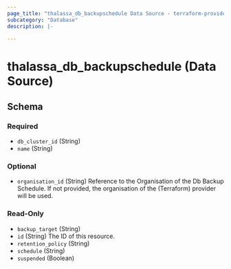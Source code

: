 ```yaml
---
page_title: "thalassa_db_backupschedule Data Source - terraform-provider-thalassa"
subcategory: "Database"
description: |-
  
---
```


# thalassa_db_backupschedule (Data Source)





<!-- schema generated by tfplugindocs -->
## Schema

### Required

- `db_cluster_id` (String)
- `name` (String)

### Optional

- `organisation_id` (String) Reference to the Organisation of the Db Backup Schedule. If not provided, the organisation of the (Terraform) provider will be used.

### Read-Only

- `backup_target` (String)
- `id` (String) The ID of this resource.
- `retention_policy` (String)
- `schedule` (String)
- `suspended` (Boolean) 